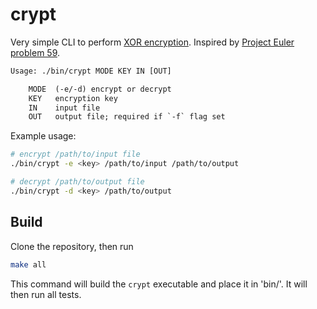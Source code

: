 # crypt
Very simple CLI to perform [XOR
encryption](https://en.wikipedia.org/wiki/XOR_cipher). Inspired by [Project
Euler problem 59](https://projecteuler.net/problem=59).

```txt
Usage: ./bin/crypt MODE KEY IN [OUT]

    MODE  (-e/-d) encrypt or decrypt
    KEY   encryption key
    IN    input file
    OUT   output file; required if `-f` flag set
```

Example usage:
```bash
# encrypt /path/to/input file
./bin/crypt -e <key> /path/to/input /path/to/output

# decrypt /path/to/output file
./bin/crypt -d <key> /path/to/output
```

## Build
Clone the repository, then run
```bash
make all
```
This command will build the `crypt` executable and place it in 'bin/'. It will then run all tests.
